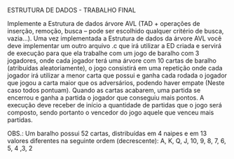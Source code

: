 ESTRUTURA DE DADOS - TRABALHO FINAL

 Implemente a Estrutura de dados árvore AVL (TAD + operações de inserção, remoção, busca – pode ser escolhido qualquer critério de busca, 
 vazia...).
 Uma vez implementada a Estrutura de dados da árvore AVL você deve implementar um outro arquivo .c que irá utilizar a ED criada e servirá 
 de execução para que ela trabalhe com um jogo de baralho com 3 jogadores, onde cada jogador terá uma árvore com 10 cartas de baralho 
 (atribuídas aleatoriamente), o jogo consistirá em uma repetição onde cada jogador irá utilizar a menor carta que possui e ganha cada 
 rodada o jogador que jogou a carta maior que os adversários, podendo haver empate (Neste caso todos pontuam).
 Quando as cartas acabarem, uma partida se encerrou e ganha a partida o jogador que conseguiu mais pontos.  A execução deve receber de 
 início a quantidade de partidas que o jogo será composto, sendo portanto o vencedor do jogo aquele que venceu mais partidas. 
 
 OBS.: Um baralho possui 52 cartas, distribuídas em 4 naipes e em 13 valores diferentes
 na seguinte ordem (decrescente): A, K, Q, J, 10, 9, 8, 7, 6, 5, 4 ,3, 2 
